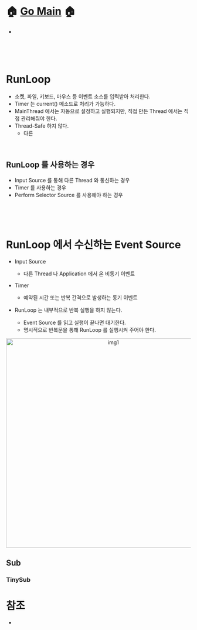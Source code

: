 # 🏠   [Go Main](https://github.com/Raccoon97/Swift/blob/main/README.md)   🏠
- []()


<br><br><br>

# RunLoop
- 소켓, 파일, 키보드, 마우스 등 이벤트 소스를 입력받아 처리한다.
- Timer 는 current() 메소드로 처리가 가능하다.
- MainThread 에서는 자동으로 설정하고 실행되지만, 직접 만든 Thread 에서는 직접 관리해줘야 한다.
- Thread-Safe 하지 않다.
  - 다른 

<br>

## RunLoop 를 사용하는 경우
- Input Source 를 통해 다른 Thread 와 통신하는 경우
- Timer 를 사용하는 경우
- Perform Selector Source 를 사용해야 하는 경우

<br><br><br>

# RunLoop 에서 수신하는 Event Source
- Input Source
  - 다른 Thread 나 Application 에서 온 비동기 이벤트
- Timer
  - 예약된 시간 또는 반복 간격으로 발생하는 동기 이벤트

- RunLoop 는 내부적으로 반복 실행을 하지 않는다.
  - Event Source 를 읽고 실행이 끝나면 대기한다.
  - 명시적으로 반복문을 통해 RunLoop 를 실행시켜 주어야 한다.

<p align="center">
  <img width="569" alt="img1" src="https://user-images.githubusercontent.com/101554627/178672201-ecca75bd-237e-4665-95e7-3373a4052b46.png">
</p>
  
  
## Sub
### TinySub





# 참조
- []()
